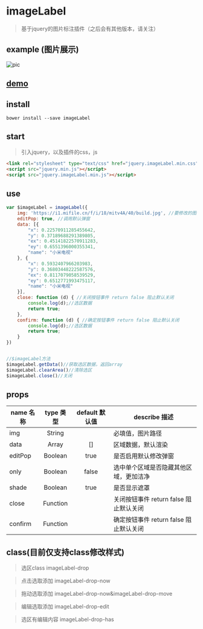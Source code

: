 # imageLabel

>基于jquery的图片标注插件（之后会有其他版本，请关注）

## example (图片展示)
![pic](https://codingdogs.github.io/imageLabel/dist/images/pic.gif)

## [demo](https://codingdogs.github.io/imageLabel/dist/)
## install
```shell
bower install --save imageLabel
```
## start
>引入jquery，以及插件的css，js
```html
<link rel="stylesheet" type="text/css" href="jquery.imageLabel.min.css">
<script src="jquery.min.js"></script>
<script src="jquery.imageLabel.min.js"></script>
```
## use
```javascript
var $imageLabel = imageLabel({
    img: 'https://i1.mifile.cn/f/i/18/mitv4A/40/build.jpg', //要修改的图片地址
    editPop: true, //调用默认弹窗
    data: [{
        "x": 0.22570911285455642,
        "y": 0.37189688291389805,
        "ex": 0.45141822570911283,
        "ey": 0.6551396000355341,
        "name": "小米电视"
    }, {
        "x": 0.5932407966203983,
        "y": 0.36803448222587576,
        "ex": 0.8117079058539529,
        "ey": 0.6512771993475117,
        "name": "小米电视"
    }],
    close: function (d) { //关闭按钮事件 return false 阻止默认关闭
        console.log(d);//选区数据
        return true;
    },
    confirm: function (d) { //确定按钮事件 return false 阻止默认关闭
        console.log(d);//选区数据
        return true;
    }
})


//$imageLabel方法
$imageLabel.getData()//获取选区数据，返回array
$imageLabel.clearArea()//清除选区
$imageLabel.close()//关闭
```

## props

| name 名称      | type 类型 | default 默认值 | describe 描述                          |
| ------------ | :-----: | :---------: | ---------------------------------------- |
| img        | String  |             | 必填值，图片路径                                     |
| data     | Array  |     []      |区域数据，默认渲染|
| editPop     | Boolean  |     true      | 是否启用默认修改弹窗 |
| only     | Boolean  |     false      | 选中单个区域是否隐藏其他区域，更加洁净 |
| shade     | Boolean  |     true      | 是否显示遮罩 |
| close     |Function  |           | 关闭按钮事件 return false 阻止默认关闭 |
| confirm     |Function  |           | 确定按钮事件 return false 阻止默认关闭 |

## class(目前仅支持class修改样式)

> 选区class imageLabel-drop

> 点击选取添加 imageLabel-drop-now

> 拖动选取添加 imageLabel-drop-now&imageLabel-drop-move

> 编辑选取添加 imageLabel-drop-edit

> 选区有编辑内容 imageLabel-drop-has

